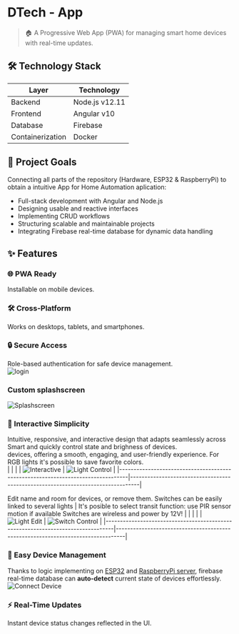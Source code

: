 # DTech - App
> 🏠 A Progressive Web App (PWA) for managing smart home devices with real-time updates.

## 🛠 Technology Stack
| **Layer**        | **Technology**                  |
| ---------------- | ------------------------------- |
| Backend          | Node.js v12.11                  |
| Frontend         | Angular v10                     |
| Database         | Firebase                        |
| Containerization | Docker                          |

## 🎯 Project Goals   
Connecting all parts of the repository (Hardware, ESP32 & RaspberryPi) to obtain a intuitive App for Home Automation aplication:

- Full-stack development with Angular and Node.js
- Designing usable and reactive interfaces
- Implementing CRUD workflows
- Structuring scalable and maintainable projects
- Integrating Firebase real-time database for dynamic data handling   

## ✨ Features

### 🌐 PWA Ready     
Installable on mobile devices.

### 🛠 Cross-Platform   
Works on desktops, tablets, and smartphones.     

### 🔒 Secure Access  
Role-based authentication for safe device management.    
![login](/App/src/assets/gif/login.gif)      

### Custom splashscreen   
![Splashscreen](/App/src/assets/gif/splash.gif)    

### 💠 Interactive Simplicity   

Intuitive, responsive, and interactive design that adapts seamlessly across        Smart and quickly control state and brighness of devices.                        
devices, offering a smooth, engaging, and user-friendly experience.                For RGB lights it's possible to save favorite colors.                            
|                                                                                 |                                                                                 |
| ![Interactive](/App/src/assets/gif/interactive.gif)                             | ![Light Control](/App/src/assets/gif/lights.gif)                                |
|---------------------------------------------------------------------------------|---------------------------------------------------------------------------------|

Edit name and room for devices, or remove them.                                    Switches can be easily linked to several lights                                  |
It's posible to select transit function: use PIR sensor motion if available        Switches are wireless and power by 12V!                                          |
|                                                                                 |                                                                                 |
| ![Light Edit](/App/src/assets/gif/edit.gif)                                     | ![Switch Control](/App/src/assets/gif/edit-switch.gif)                          |
|---------------------------------------------------------------------------------|---------------------------------------------------------------------------------|

### 🔧 Easy Device Management   
Thanks to logic implementing on [ESP32](https://github.com/jc-delrio/DTech/tree/main/ESP32) and [RaspberryPi server](https://github.com/jc-delrio/DTech/tree/main/RaspberryPi), firebase real-time database can **auto-detect** current state of devices effortlessly.    
![Connect Device](/App/src/assets/gif/connect.gif)   

### ⚡ Real-Time Updates    
Instant device status changes reflected in the UI.    

